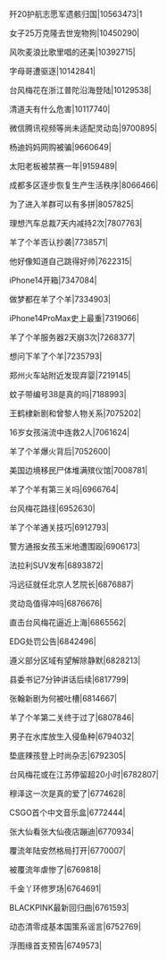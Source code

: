 歼20护航志愿军遗骸归国|10563473|1

女子25万克隆去世宠物狗|10450290|

风吹麦浪比歌里唱的还美|10392715|

字母哥遭驱逐|10142841|

台风梅花在浙江普陀沿海登陆|10129538|

清道夫有什么危害|10117740|

微信腾讯视频等尚未适配灵动岛|9700895|

杨迪妈妈网购被骗|9660649|

太阳老板被禁赛一年|9159489|

成都多区逐步恢复生产生活秩序|8066466|

为了进入羊群可以有多拼|8057825|

理想汽车总裁7天内减持2次|7807763|

羊了个羊否认抄袭|7738571|

他好像知道自己跳得好帅|7622315|

iPhone14开箱|7347084|

做梦都在羊了个羊|7334903|

iPhone14ProMax史上最重|7319066|

羊了个羊服务器2天崩3次|7268377|

想问下羊了个羊|7235793|

郑州火车站附近发现弃婴|7219145|

蚊子带编号38是真的吗|7188993|

王鹤棣新剧和曾黎人物关系|7075202|

16岁女孩湍流中连救2人|7061624|

羊了个羊爆火背后|7052600|

美国边境移民尸体堆满殡仪馆|7008781|

羊了个羊有第三关吗|6966764|

台风梅花路径|6952630|

羊了个羊通关技巧|6912793|

警方通报女孩玉米地遭围殴|6906173|

法拉利SUV发布|6893872|

冯远征就任北京人艺院长|6876887|

灵动岛值得冲吗|6876676|

直击台风梅花逼近上海|6865562|

EDG处罚公告|6842496|

遵义部分区域有望解除静默|6828213|

县委书记7分钟讲话后续|6817799|

张翰新剧为何被吐槽|6814667|

羊了个羊第二关终于过了|6807846|

男子在水库放生入侵鱼种|6794032|

垫底辣孩登上时尚杂志|6792305|

台风梅花或在江苏停留超20小时|6782807|

穆泽这一次是真的爱了|6774628|

CSGO首个中文音乐盒|6772444|

张大仙看张大仙夜店蹦迪|6770934|

覆流年陆安然格局打开|6770007|

被覆流年虐惨了|6769818|

千金丫环修罗场|6764691|

BLACKPINK最新回归曲|6761593|

动态清零成基本国策系谣言|6752769|

浮图缘首支预告|6749573|

